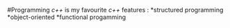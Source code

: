 #Programming
*c++* is my favourite
*c++* features :
   *structured programming
   *object-oriented
   *functional progamming
